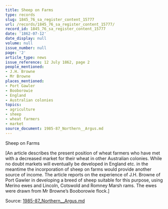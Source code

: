 ```yaml
---
title: Sheep on Farms
type: records
slug: 1845_76_sa_register_content_15777
url: /records/1845_76_sa_register_content_15777/
record_id: 1845_76_sa_register_content_15777
date: '1862-07-12'
date_display: null
volume: null
issue_number: null
page: '2'
article_type: news
issue_reference: 12 July 1862, page 2
people_mentioned:
- J.H. Browne
- Mr Browne
places_mentioned:
- Port Gawler
- Booborowie
- England
- Australian colonies
topics:
- agriculture
- sheep
- wheat farmers
- market
source_document: 1985-87_Northern__Argus.md
---
```


Sheep on Farms

[An article describes the present position of wheat farmers who have met with a decreased market for their wheat in other Australian colonies.  While no doubt markets will eventually be developed in England etc. in the meantime the incorporation of sheep on farms would provide another source of income.  The article reports on the experience of J.H. Browne of Port Gawler in developing a breed of sheep suitable for this purpose, using Merino ewes and Lincoln, Cotswold and Romney Marsh rams.  The ewes were drawn from Mr Browne’s Booborowie flock.]

Source: [1985-87_Northern__Argus.md](/downloads/markdown/1985-87_Northern__Argus.md)
